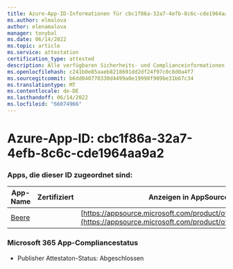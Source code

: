 ```yaml
---
title: Azure-App-ID-Informationen für cbc1f86a-32a7-4efb-8c6c-cde1964aa9a2
ms.author: elmalova
author: elenamalova
manager: tonybal
ms.date: 06/14/2022
ms.topic: article
ms.service: attestation
certification_type: attested
description: Alle verfügbaren Sicherheits- und Complianceinformationen für cbc1f86a-32a7-4efb-8c6c-cde1964aa9a2.
ms.openlocfilehash: c241b0e85aaeb8218691dd2df24f97c0c8d0a4f7
ms.sourcegitcommit: b6dd040770330d4499a0e19998f909be31b67c34
ms.translationtype: MT
ms.contentlocale: de-DE
ms.lasthandoff: 06/14/2022
ms.locfileid: "66074966"
---
```

# <a name="azure-app-id-cbc1f86a-32a7-4efb-8c6c-cde1964aa9a2"></a>Azure-App-ID: cbc1f86a-32a7-4efb-8c6c-cde1964aa9a2


### <a name="apps-associated-with-this-id"></a>Apps, die dieser ID zugeordnet sind:
| **App-Name** | **Zertifiziert** | **Anzeigen in AppSource** |
|--------------|---------------|-----------------------|
| [Beere](../forward/WA200004138.md) |  | [https://appsource.microsoft.com/product/office/WA200004138](https://appsource.microsoft.com/product/office/WA200004138) |

### <a name="microsoft-365-app-compliance-status"></a>Microsoft 365 App-Compliancestatus
- Publisher Attestaton-Status: Abgeschlossen
